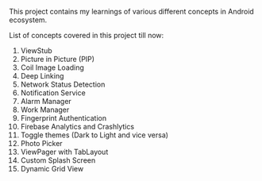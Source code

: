 This project contains my learnings of various different concepts in Android ecosystem.

List of concepts covered in this project till now:
1) ViewStub
2) Picture in Picture (PIP)
3) Coil Image Loading
4) Deep Linking
5) Network Status Detection
6) Notification Service
7) Alarm Manager
8) Work Manager
9) Fingerprint Authentication
10) Firebase Analytics and Crashlytics
11) Toggle themes (Dark to Light and vice versa)
12) Photo Picker
13) ViewPager with TabLayout
14) Custom Splash Screen
15) Dynamic Grid View
